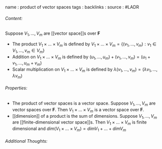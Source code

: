 name : product of vector spaces
tags : 
backlinks : 
source : #LADR

###### Content:
Suppose $V_1,...,V_m$ are [[vector space]]s over $\textbf{F}$
- The product $V_1\times...\times V_m$ is defined by $V_1\times...\times V_m = \{(v_1,...,v_m):v_1 \in V_1,...,v_m\in V_m\}$
- Addition on $V_1\times ...\times V_m$ is defined by $(u_1,...,u_m)+(v_1,...,v_m)=(u_1+v_1,...,u_m+v_m)$
- Scalar multiplication on $V_1\times...\times V_m$ is defined by $\lambda(v_1,...,v_m)=(\lambda v_1,...,\lambda v_m)$

###### Properties:
- The product of vector spaces is a vector space. Suppose $V_1,...,V_m$ are vector spaces over $\textbf{F}$. Then $V_1 \times ... \times V_m$ is a vector space over $\textbf{F}$.
- [[dimension]] of a product is the sum of dimensions. Suppose $V_1,...,V_m$ are [[finite-dimensional vector space]]s. Then $V_1 \times ... \times V_m$ is finite dimensional and $dim(V_1\times ... \times V_m) = dim V_1 + ... + dim V_m$

###### Additional Thoughts:
